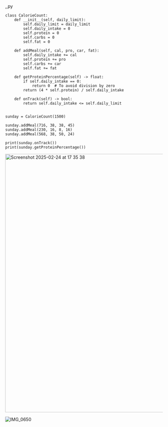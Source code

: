,,py

    class CalorieCount:
        def __init__(self, daily_limit):
            self.daily_limit = daily_limit
            self.daily_intake = 0
            self.protein = 0
            self.carbs = 0
            self.fat = 0
    
        def addMeal(self, cal, pro, car, fat):
            self.daily_intake += cal
            self.protein += pro
            self.carbs += car
            self.fat += fat
    
        def getProteinPercentage(self) -> float:
            if self.daily_intake == 0:
                return 0  # To avoid division by zero
            return (4 * self.protein) / self.daily_intake
    
        def onTrack(self) -> bool:
            return self.daily_intake <= self.daily_limit
    
    
    sunday = CalorieCount(1500)
    
    sunday.addMeal(716, 38, 38, 45)
    sunday.addMeal(230, 16, 8, 16)
    sunday.addMeal(568, 38, 50, 24)
    
    print(sunday.onTrack())  
    print(sunday.getProteinPercentage())  

<img width="823" alt="Screenshot 2025-02-24 at 17 35 38" src="https://github.com/user-attachments/assets/608541ee-763d-453f-bb3a-94a22916ec14" />

![IMG_0650](https://github.com/user-attachments/assets/e7e23ad5-1120-4ac0-840c-ad83b841d96e)

    
